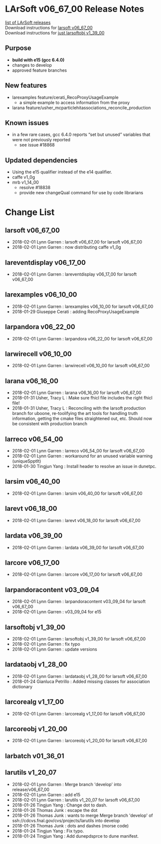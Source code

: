 # LArSoft v06_67_00 Release Notes



[list of LArSoft releases](LArSoft_release_list)  
Download instructions for [larsoft v06_67_00](http://scisoft.fnal.gov/scisoft/bundles/larsoft/v06_67_00/larsoft-v06_67_00.html)  
Download instructions for [just larsoftobj v1_39_00](http://scisoft.fnal.gov/scisoft/bundles/larsoftobj/v1_39_00/larsoftobj-v1_39_00.html)

## Purpose

-   **build with e15 (gcc 6.4.0)**
-   changes to develop
-   approved feature branches

## New features

-   larexamples feature/cerati_RecoProxyUsageExample
    -   a simple example to access information from the proxy
-   larana feature/usher_mcparticlehitassociations_reconcile_production

## Known issues

-   in a few rare cases, gcc 6.4.0 reports “set but unused” variables that were not previously reported
    -   see issue \#18868

## Updated dependencies

-   Using the e15 qualifier instead of the e14 qualifier.
-   caffe v1_0g
-   mrb v1_14_00
    -   resolve \#18838
    -   provide new changeQual command for use by code librarians

# Change List

## larsoft v06_67_00

-   2018-02-01 Lynn Garren : larsoft v06_67_00 for larsoft v06_67_00
-   2018-02-01 Lynn Garren : now distributing caffe v1_0g

## lareventdisplay v06_17_00

-   2018-02-01 Lynn Garren : lareventdisplay v06_17_00 for larsoft v06_67_00

## larexamples v06_10_00

-   2018-02-01 Lynn Garren : larexamples v06_10_00 for larsoft v06_67_00
-   2018-01-29 Giuseppe Cerati : adding RecoProxyUsageExample

## larpandora v06_22_00

-   2018-02-01 Lynn Garren : larpandora v06_22_00 for larsoft v06_67_00

## larwirecell v06_10_00

-   2018-02-01 Lynn Garren : larwirecell v06_10_00 for larsoft v06_67_00

## larana v06_16_00

-   2018-02-01 Lynn Garren : larana v06_16_00 for larsoft v06_67_00
-   2018-01-31 Usher, Tracy L : Make sure fhicl file includes the right fhicl file!
-   2018-01-31 Usher, Tracy L : Reconciling with the larsoft production branch for uboone, re-toolifying the art tools for handling truth information, getting the cmake files straightened out, etc. Should now be consistent with production branch

## larreco v06_54_00

-   2018-02-01 Lynn Garren : larreco v06_54_00 for larsoft v06_67_00
-   2018-02-01 Lynn Garren : workaround for an unused variable warning (uniqueSpptIt)
-   2018-01-30 Tingjun Yang : Install header to resolve an issue in dunetpc.

## larsim v06_40_00

-   2018-02-01 Lynn Garren : larsim v06_40_00 for larsoft v06_67_00

## larevt v06_18_00

-   2018-02-01 Lynn Garren : larevt v06_18_00 for larsoft v06_67_00

## lardata v06_39_00

-   2018-02-01 Lynn Garren : lardata v06_39_00 for larsoft v06_67_00

## larcore v06_17_00

-   2018-02-01 Lynn Garren : larcore v06_17_00 for larsoft v06_67_00

## larpandoracontent v03_09_04

-   2018-02-01 Lynn Garren : larpandoracontent v03_09_04 for larsoft v06_67_00
-   2018-02-01 Lynn Garren : v03_09_04 for e15

## larsoftobj v1_39_00

-   2018-02-01 Lynn Garren : larsoftobj v1_39_00 for larsoft v06_67_00
-   2018-02-01 Lynn Garren : fix typo
-   2018-02-01 Lynn Garren : update versions

## lardataobj v1_28_00

-   2018-02-01 Lynn Garren : lardataobj v1_28_00 for larsoft v06_67_00
-   2018-01-24 Gianluca Petrillo : Added missing classes for association dictionary

## larcorealg v1_17_00

-   2018-02-01 Lynn Garren : larcorealg v1_17_00 for larsoft v06_67_00

## larcoreobj v1_20_00

-   2018-02-01 Lynn Garren : larcoreobj v1_20_00 for larsoft v06_67_00

## larbatch v01_36_01

## larutils v1_20_07

-   2018-02-01 Lynn Garren : Merge branch 'develop' into release/v06_67_00
-   2018-02-01 Lynn Garren : add e15
-   2018-02-01 Lynn Garren : larutils v1_20_07 for larsoft v06_67_00
-   2018-01-26 Tingjun Yang : Change dot to dash.
-   2018-01-26 Thomas Junk : escape the dot
-   2018-01-26 Thomas Junk : wants to merge Merge branch 'develop' of ssh://cdcvs.fnal.gov/cvs/projects/larutils into develop
-   2018-01-26 Thomas Junk : dots and dashes (morse code)
-   2018-01-24 Tingjun Yang : Fix typo.
-   2018-01-24 Tingjun Yang : Add dunepdsprce to dune manifest.
